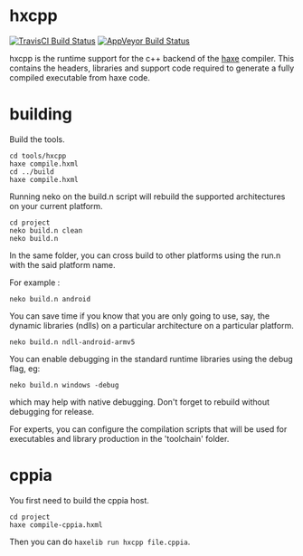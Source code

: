 # hxcpp

[![TravisCI Build Status](https://travis-ci.org/HaxeFoundation/hxcpp.svg?branch=master)](https://travis-ci.org/HaxeFoundation/hxcpp)
[![AppVeyor Build Status](https://ci.appveyor.com/api/projects/status/github/HaxeFoundation/hxcpp?branch=master&svg=true)](https://ci.appveyor.com/project/HaxeFoundation/hxcpp)

hxcpp is the runtime support for the c++ backend of the [haxe](http://haxe.org/) compiler. This contains the headers, libraries and support code required to generate a fully compiled executable from haxe code.


# building

Build the tools.

```
cd tools/hxcpp
haxe compile.hxml
cd ../build
haxe compile.hxml
```

Running neko on the build.n script will rebuild the supported architectures on your current platform.

```
cd project
neko build.n clean
neko build.n
```


In the same folder, you can cross build to other platforms using the run.n with the said platform name.

For example : 

```
neko build.n android
```

You can save time if you know that you are only going to use, say, the dynamic libraries (ndlls) on a particular architecture on a particular platform.
```
neko build.n ndll-android-armv5
```

You can enable debugging in the standard runtime libraries using the debug flag, eg:
```
neko build.n windows -debug
```
which may help with native debugging.  Don't forget to rebuild without debugging for release.


For experts, you can configure the compilation scripts that will be used for executables and library production in the 'toolchain' folder.

# cppia

You first need to build the cppia host.

```
cd project
haxe compile-cppia.hxml
```

Then you can do `haxelib run hxcpp file.cppia`.

